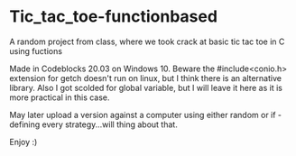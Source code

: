 # Tic_tac_toe-functionbased
A random project from class, where we took crack at basic tic tac toe in C using fuctions

Made in Codeblocks 20.03 on Windows 10.
Beware the #include<conio.h> extension for getch doesn't run on linux, but I think there is an alternative library. 
Also I got scolded for global variable, but I will leave it here as it is more practical in this case. 

May later upload a version against a computer using either random or if - defining every strategy...will thing about that.

Enjoy :)
